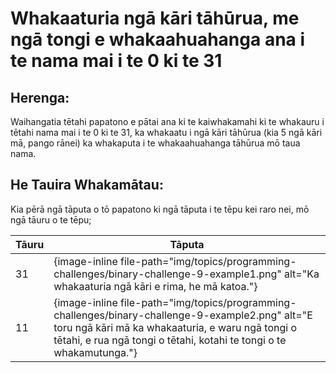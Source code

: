 # Whakaaturia ngā kāri tāhūrua, me ngā tongi e whakaahuahanga ana i te nama mai i te 0 ki te 31

## Herenga:

Waihangatia tētahi papatono e pātai ana ki te kaiwhakamahi ki te whakauru i tētahi nama mai i te 0 ki te 31, ka whakaatu i ngā kāri tāhūrua (kia 5 ngā kāri mā, pango rānei) ka whakaputa i te whakaahuahanga tāhūrua mō taua nama.

## He Tauira Whakamātau:

Kia pērā ngā tāputa o tō papatono ki ngā tāputa i te tēpu kei raro nei, mō ngā tāuru o te tēpu;

| Tāuru | Tāputa                                                                                                                                                                                                                        |
| ----- | ----------------------------------------------------------------------------------------------------------------------------------------------------------------------------------------------------------------------------- |
| 31    | {image-inline file-path="img/topics/programming-challenges/binary-challenge-9-example1.png" alt="Ka whakaaturia ngā kāri e rima, he mā katoa."}                                                                               |
| 11    | {image-inline file-path="img/topics/programming-challenges/binary-challenge-9-example2.png" alt="E toru ngā kāri mā ka whakaaturia, e waru ngā tongi o tētahi, e rua ngā tongi o tētahi, kotahi te tongi o te whakamutunga."} |
